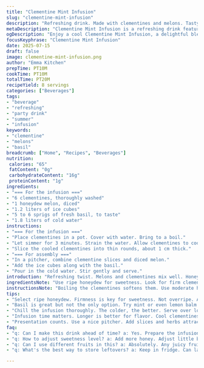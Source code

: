 ```yaml
---
title: "Clementine Mint Infusion"
slug: "clementine-mint-infusion"
description: "Refreshing drink. Made with clementines and melons. Tasty addition of honey. A hint of mint for flavor. Perfect for sunny days. Great at parties."
metaDescription: "Clementine Mint Infusion is a refreshing drink featuring clementines, honeydew melon, and a hint of basil. Perfect for summer gatherings."
ogDescription: "Enjoy a cool Clementine Mint Infusion, a delightful blend of clementines and melons, sweetened with honey and a hint of fresh basil."
focusKeyphrase: "Clementine Mint Infusion"
date: 2025-07-15
draft: false
image: clementine-mint-infusion.png
author: "Emma Kitchen"
prepTime: PT10M
cookTime: PT10M
totalTime: PT20M
recipeYield: 8 servings
categories: ["Beverages"]
tags:
- "beverage"
- "refreshing"
- "party drink"
- "summer"
- "infusion"
keywords:
- "clementine"
- "melons"
- "basil"
breadcrumb: ["Home", "Recipes", "Beverages"]
nutrition: 
 calories: "65"
 fatContent: "0g"
 carbohydrateContent: "16g"
 proteinContent: "1g"
ingredients:
- "=== For the infusion ==="
- "6 clementines, thoroughly washed"
- "1 honeydew melon, diced"
- "1.2 liters of ice cubes"
- "5 to 6 sprigs of fresh basil, to taste"
- "1.8 liters of cold water"
instructions:
- "=== For the infusion ==="
- "Place clementines in a pot. Cover with water. Bring to a boil."
- "Let simmer for 3 minutes. Strain the water. Allow clementines to cool."
- "Slice the cooled clementines into thin rounds, about 1 cm thick."
- "=== For assembly ==="
- "In a pitcher, combine clementine slices and diced melon."
- "Add the ice cubes along with the basil."
- "Pour in the cold water. Stir gently and serve."
introduction: "Refreshing twist. Melons and clementines mix well. Honey adds a sweet touch. Basil gives a fresh scent. Drink chilled. Enjoy on warm days."
ingredientsNote: "Use ripe honeydew for sweetness. Look for firm clementines. Fresh basil enhances the taste. Adjust mint or basil as per preference. Can switch basil for lemon balm or even lavender."
instructionsNote: "Boiling the clementines softens them. Use moderate heat to avoid overcooking. Let the fruit chill before slicing. A good infusion time is key. Serve over ice for refreshing effect."
tips:
- "Select ripe honeydew. Firmness is key for sweetness. Not overripe. Adjust honey for desired sweetness. Can experiment with other fruits too. Consider substitutes."
- "Basil is great but not the only option. Try mint or even lemon balm. Fresh herbs enhance infusion. Use what you like or have on hand. Adjust based on personal taste."
- "Chill the infusion thoroughly. The colder, the better. Serve over lots of ice. Ice cubes keep drink refreshing longer. Avoid dilution of flavor. Consider flavored ice for fun."
- "Infusion time matters. Longer is better for flavor. Cool clementines well before slicing. Warm fruit won't mix right. Careful with boiling, quick simmer works best."
- "Presentation counts. Use a nice pitcher. Add slices and herbs attractively. Guests love the look. Serve in clear glasses to show contents. Small details make a big impact."
faq:
- "q: Can I make this drink ahead of time? a: Yes. Prepare the infusion day before. Let flavors develop. Store in fridge. Ice last minute for best results."
- "q: How to adjust sweetness level? a: Add more honey. Adjust little by little. Taste after mixing. Use alternative sweeteners if needed. Consider natural options."
- "q: Can I use different fruits in this? a: Absolutely. Any juicy fruit works. Watermelon, oranges, or strawberries. Mix and match. Don't be afraid to experiment."
- "q: What's the best way to store leftovers? a: Keep in fridge. Can last for a few days. Serve over fresh ice. Refresh flavor with extra fruit if needed."

---
```

